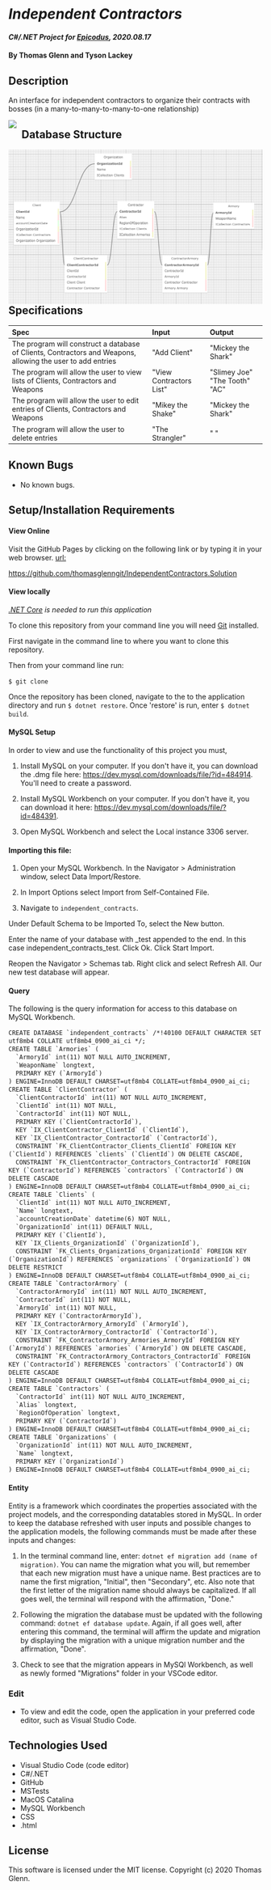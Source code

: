 # _Independent Contractors_

#### _C#/.NET Project for [Epicodus](https://www.epicodus.com/), 2020.08.17_

#### By **Thomas Glenn and Tyson Lackey**

## Description
An interface for independent contractors to organize their contracts with bosses (in a many-to-many-to-many-to-one relationship)

<img src="https://www.desicomments.com/wp-content/uploads/Gangster-Squad-Hats.jpg"          style="float: left; margin-right: 10px;" />


## Database Structure
<img src="IndependentContracts/wwwroot/assets/images/SchemaDiagram3.png"          style="float: left; margin-right: 10px;" />

## Specifications

| Spec | Input | Output | 
|:--------- |:--------- |:-------- |
| The program will construct a database of Clients, Contractors and Weapons, allowing the user to add entries | "Add Client" | "Mickey the Shark" | 
| The program will allow the user to view lists of Clients, Contractors and Weapons | "View Contractors List" | "Slimey Joe" "The Tooth" "AC" |
| The program will allow the user to edit entries of Clients, Contractors and Weapons |  "Mikey the Shake" | "Mickey the Shark" |
| The program will allow the user to delete entries | "The Strangler" | " " | 


## Known Bugs
* No known bugs.   

## Setup/Installation Requirements
#### View Online
Visit the GitHub Pages by clicking on the following link or by typing it in your web browser. 
<url:>

https://github.com/thomasglenngit/IndependentContractors.Solution

#### View locally

*[.NET Core](https://dotnet.microsoft.com/download/dotnet-core/2.2) is needed to run this application*

To clone this repository from your command line you will need [Git](https://git-scm.com/) installed. 

First navigate in the command line to where you want to clone this repository. 

Then from your command line run:

`$ git clone `

Once the repository has been cloned, navigate to the to the application directory and run `$ dotnet restore`.
Once 'restore' is run, enter `$ dotnet build`.

#### MySQL Setup
In order to view and use the functionality of this project you must,
1. Install MySQL on your computer. If you don't have it, you can download the .dmg file here:
https://dev.mysql.com/downloads/file/?id=484914. You'll need to create a password.

2. Install MySQL Workbench on your computer. If you don't have it, you can download it here:
https://dev.mysql.com/downloads/file/?id=484391.

3. Open MySQL Workbench and select the Local instance 3306 server. 

#### Importing this file:
1. Open your MySQL Workbench. In the Navigator > Administration window, select Data Import/Restore.

2. In Import Options select Import from Self-Contained File.

3. Navigate to `independent_contracts`.

Under Default Schema to be Imported To, select the New button.

Enter the name of your database with _test appended to the end.
In this case independent_contracts_test.
Click Ok.
Click Start Import.

Reopen the Navigator > Schemas tab. Right click and select Refresh All. Our new test database will appear.

#### Query
The following is the query information for access to this database on MySQL Workbench.

```
CREATE DATABASE `independent_contracts` /*!40100 DEFAULT CHARACTER SET utf8mb4 COLLATE utf8mb4_0900_ai_ci */;
CREATE TABLE `Armories` (
  `ArmoryId` int(11) NOT NULL AUTO_INCREMENT,
  `WeaponName` longtext,
  PRIMARY KEY (`ArmoryId`)
) ENGINE=InnoDB DEFAULT CHARSET=utf8mb4 COLLATE=utf8mb4_0900_ai_ci;
CREATE TABLE `ClientContractor` (
  `ClientContractorId` int(11) NOT NULL AUTO_INCREMENT,
  `ClientId` int(11) NOT NULL,
  `ContractorId` int(11) NOT NULL,
  PRIMARY KEY (`ClientContractorId`),
  KEY `IX_ClientContractor_ClientId` (`ClientId`),
  KEY `IX_ClientContractor_ContractorId` (`ContractorId`),
  CONSTRAINT `FK_ClientContractor_Clients_ClientId` FOREIGN KEY (`ClientId`) REFERENCES `clients` (`ClientId`) ON DELETE CASCADE,
  CONSTRAINT `FK_ClientContractor_Contractors_ContractorId` FOREIGN KEY (`ContractorId`) REFERENCES `contractors` (`ContractorId`) ON DELETE CASCADE
) ENGINE=InnoDB DEFAULT CHARSET=utf8mb4 COLLATE=utf8mb4_0900_ai_ci;
CREATE TABLE `Clients` (
  `ClientId` int(11) NOT NULL AUTO_INCREMENT,
  `Name` longtext,
  `accountCreationDate` datetime(6) NOT NULL,
  `OrganizationId` int(11) DEFAULT NULL,
  PRIMARY KEY (`ClientId`),
  KEY `IX_Clients_OrganizationId` (`OrganizationId`),
  CONSTRAINT `FK_Clients_Organizations_OrganizationId` FOREIGN KEY (`OrganizationId`) REFERENCES `organizations` (`OrganizationId`) ON DELETE RESTRICT
) ENGINE=InnoDB DEFAULT CHARSET=utf8mb4 COLLATE=utf8mb4_0900_ai_ci;
CREATE TABLE `ContractorArmory` (
  `ContractorArmoryId` int(11) NOT NULL AUTO_INCREMENT,
  `ContractorId` int(11) NOT NULL,
  `ArmoryId` int(11) NOT NULL,
  PRIMARY KEY (`ContractorArmoryId`),
  KEY `IX_ContractorArmory_ArmoryId` (`ArmoryId`),
  KEY `IX_ContractorArmory_ContractorId` (`ContractorId`),
  CONSTRAINT `FK_ContractorArmory_Armories_ArmoryId` FOREIGN KEY (`ArmoryId`) REFERENCES `armories` (`ArmoryId`) ON DELETE CASCADE,
  CONSTRAINT `FK_ContractorArmory_Contractors_ContractorId` FOREIGN KEY (`ContractorId`) REFERENCES `contractors` (`ContractorId`) ON DELETE CASCADE
) ENGINE=InnoDB DEFAULT CHARSET=utf8mb4 COLLATE=utf8mb4_0900_ai_ci;
CREATE TABLE `Contractors` (
  `ContractorId` int(11) NOT NULL AUTO_INCREMENT,
  `Alias` longtext,
  `RegionOfOperation` longtext,
  PRIMARY KEY (`ContractorId`)
) ENGINE=InnoDB DEFAULT CHARSET=utf8mb4 COLLATE=utf8mb4_0900_ai_ci;
CREATE TABLE `Organizations` (
  `OrganizationId` int(11) NOT NULL AUTO_INCREMENT,
  `Name` longtext,
  PRIMARY KEY (`OrganizationId`)
) ENGINE=InnoDB DEFAULT CHARSET=utf8mb4 COLLATE=utf8mb4_0900_ai_ci;
```
#### Entity
Entity is a framework which coordinates the properties associated with the project models, and the corresponding datatables stored in MySQL. In order to keep the database refreshed with user inputs and possible changes to the application models, the following commands must be made after these inputs and changes:

1. In the terminal command line, enter: `dotnet ef migration add (name of migration)`. You can name the migration what you will, but remember that each new migration must have a unique name. Best practices are to name the first migration, "Initial", then "Secondary", etc. Also note that the first letter of the migration name should always be capitalized. If all goes well, the terminal will respond with the affirmation, "Done."

2. Following the migration the database must be updated with the following command: `dotnet ef database update`. Again, if all goes well, after entering this command, the terminal will affirm the update and migration by displaying the migration with a unique migration number and the affirmation, "Done".

3. Check to see that the migration appears in MySQl Workbench, as well as newly formed "Migrations" folder in your VSCode editor.

### Edit
* To view and edit the code, open the application in your preferred code editor, such as Visual Studio Code.

## Technologies Used
* Visual Studio Code (code editor)
* C#/.NET
* GitHub
* MSTests
* MacOS Catalina
* MySQL Workbench
* CSS
* .html

## License
This software is licensed under the MIT license. Copyright (c) 2020 Thomas Glenn.

